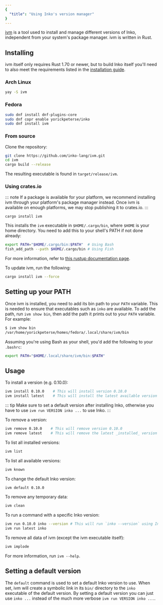 ```yaml
---
{
  "title": "Using Inko's version manager"
}
---
```


[ivm](https://github.com/inko-lang/ivm) is a tool used to install and manage
different versions of Inko, independent from your system's package manager. ivm
is written in Rust.

## Installing

ivm itself only requires Rust 1.70 or newer, but to build Inko itself you'll
need to also meet the requirements listed in the [installation
guide](installation).

### Arch Linux

```bash
yay -S ivm
```

### Fedora

```bash
sudo dnf install dnf-plugins-core
sudo dnf copr enable yorickpeterse/inko
sudo dnf install ivm
```

### From source

Clone the repository:

```bash
git clone https://github.com/inko-lang/ivm.git
cd ivm
cargo build --release
```

The resulting executable is found in `target/release/ivm`.

### Using crates.io

::: note
If a package is available for your platform, we recommend installing ivm
through your platform's package manager instead. Once ivm is available on
enough platforms, we may stop publishing it to crates.io.
:::

```bash
cargo install ivm
```

This installs the `ivm` executable in `$HOME/.cargo/bin`, where `$HOME` is your
home directory. You need to add this to your shell's PATH if not done already:

```bash
export PATH="$HOME/.cargo/bin:$PATH"  # Using Bash
fish_add_path --path $HOME/.cargo/bin # Using Fish
```

For more information, refer to [this rustup documentation
page](https://rust-lang.github.io/rustup/installation/index.html).

To update ivm, run the following:

```bash
cargo install ivm --force
```

## Setting up your PATH

Once ivm is installed, you need to add its bin path to your `PATH` variable.
This is needed to ensure that executables such as `inko` are available. To add
the path, run `ivm show bin`, then add the path it prints out to your `PATH`
variable. For example:

```bash
$ ivm show bin
/var/home/yorickpeterse/homes/fedora/.local/share/ivm/bin
```

Assuming you're using Bash as your shell, you'd add the following to your
`.bashrc`:

```bash
export PATH="$HOME/.local/share/ivm/bin:$PATH"
```

## Usage

To install a version (e.g. 0.10.0):

```bash
ivm install 0.10.0    # This will install version 0.10.0
ivm install latest    # This will install the latest available version
```

::: tip
Make sure to set a default version after installing Inko, otherwise you have
to use `ivm run VERSION inko ...` to use Inko.
:::

To remove a version:

```bash
ivm remove 0.10.0    # This will remove version 0.10.0
ivm remove latest    # This will remove the latest _installed_ version
```

To list all installed versions:

```bash
ivm list
```

To list all available versions:

```bash
ivm known
```

To change the default Inko version:

```bash
ivm default 0.10.0
```

To remove any temporary data:

```bash
ivm clean
```

To run a command with a specific Inko version:

```bash
ivm run 0.10.0 inko --version # This will run `inko --version` using Inko 0.10.0
ivm run latest inko
```

To remove all data of ivm (except the ivm executable itself):

```bash
ivm implode
```

For more information, run `ivm --help`.

## Setting a default version

The `default` command is used to set a default Inko version to use. When set,
ivm will create a symbolic link in its `bin/` directory to the `inko` executable
of the default version. By setting a default version you can just use `inko ...`
instead of the much more verbose `ivm run VERSION inko ...`.
